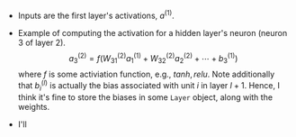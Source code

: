 - Inputs are the first layer's activations, $a^{(1)}$.


- Example of computing the activation for a hidden layer's neuron (neuron 3 of layer 2).
$$
a_3^{(2)} = f( W_{31}^{(2)} a_1^{(1)} + W_{32}^{(2)} a_2^{(2)} + \cdots + b_3 ^{(1)}    )
$$
where $f$ is some activiation function, e.g., $tanh, relu$. Note additionally that $b_i^{(l)}$ is actually the bias associated with unit $i$ in layer $l + 1$. Hence, I think it's fine to store the biases in some `Layer` object, along with the weights.

- I'll 